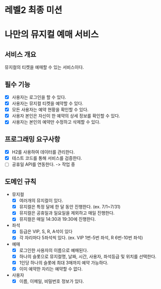 
# 레벨2 최종 미션
# 나만의 뮤지컬 예매 서비스

## 서비스 개요
뮤지컬의 티켓을 예매할 수 있는 서비스이다.

## 필수 기능
- [x] 사용자는 로그인을 할 수 있다.
- [x] 사용자는 뮤지컬 티켓을 예약할 수 있다.
- [x] 모든 사용자는 예약 현황을 확인할 수 있다.
- [x] 사용자 본인은 자신이 한 예약의 상세 정보를 확인할 수 있다.
- [x] 사용자는 본인의 예약만 수정하고 삭제할 수 있다.

## 프로그래밍 요구사항
- [x] H2를 사용하여 데이터를 관리한다.
- [x] 테스트 코드를 통해 서비스를 검증한다.
- [ ] 공휴일 API를 연동한다. -> 작업 중

## 도메인 규칙
- 뮤지컬
    - [x] 여러개의 뮤지컬이 있다.
    - [x] 뮤지컬은 특정 달에 한 달 동안 진행한다. (ex. 7/1~7/31)
    - [x] 뮤지컬은 공휴일과 일요일을 제외하고 매일 진행한다.
    - [x] 뮤지컬은 매일 14:30과 19:30에 진행한다.
- 좌석
    - [x] 등급은 VIP, S, R, A석이 있다
    - [x] 각 자리마다 5좌석씩 있다. (ex. VIP 1번-5번 좌석, R 6번-10번 좌석)
- 예매
    - [x] 로그인한 사용자의 이름으로 예매된다.
    - [x] 하나의 슬롯으로 뮤지컬명, 날짜, 시간, 사용자, 좌석등급 및 위치를 선택한다.
    - [x] 1인당 하나의 슬롯에 최대 3매까지 예약 가능하다.
    - [x] 이미 예약한 자리는 예약할 수 없다.
- 사용자
    - [x] 이름, 이메일, 비밀번호 정보가 있다.
